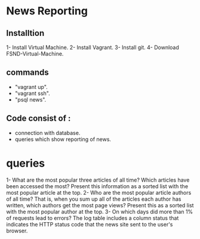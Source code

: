 # News Reporting
## Installtion
  1- Install Virtual Machine.
  2- Install Vagrant.
  3- Install git.
  4- Download FSND-Virtual-Machine.
## commands 
- "vagrant up".
- "vagrant ssh".
- "psql news".
## Code consist of :
- connection with database.
- queries which show reporting of news.
# queries
1-  What are the most popular three articles of all time? Which articles have been accessed the most? Present this information as a sorted list with the most popular article at the top.
2-  Who are the most popular article authors of all time? That is, when you sum up all of the articles each author has written, which authors get the most page views? Present this as a sorted list with the most popular author at the top.
3- On which days did more than 1% of requests lead to errors? The log table includes a column status that indicates the HTTP status code that the news site sent to the user's browser.

